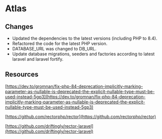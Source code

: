 # Atlas

## Changes

- Updated the dependencies to the latest versions (including PHP to 8.4).
- Refactored the code for the latest PHP version.
- DATABASE_URL was changed to DB_URL.
- Update database migrations, seeders and factories according to latest laravel and laravel fortify.

## Resources

[https://dev.to/gromnan/fix-php-84-deprecation-implicitly-marking-parameter-as-nullable-is-deprecated-the-explicit-nullable-type-must-be-used-instead-5gp3](https://dev.to/gromnan/fix-php-84-deprecation-implicitly-marking-parameter-as-nullable-is-deprecated-the-explicit-nullable-type-must-be-used-instead-5gp3)

[https://github.com/rectorphp/rector](https://github.com/rectorphp/rector)

[https://github.com/driftingly/rector-laravel](https://github.com/driftingly/rector-laravel)

